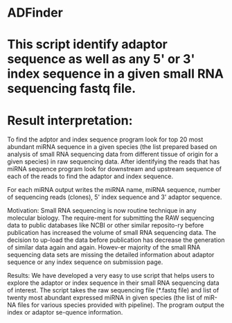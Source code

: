 # ADFinder

# This script identify adaptor sequence as well as any 5' or 3' index sequence in a given small RNA sequencing fastq file.

# Result interpretation:

To find the adptor and index sequence program look for top 20 most abundant miRNA sequence in a given species (the list prepared based on analysis of small RNA sequencing data from different tissue of origin for a given species) in raw sequencing data. After identifying the reads that has miRNA sequence program look for downstream and upstream sequence of each of the reads to find the adaptor and index sequence.

For each miRNA output writes the miRNA name, miRNA sequence, number of sequencing reads (clones), 5' index sequence and 3' adaptor sequence. 


Motivation: Small RNA sequencing is now routine technique in any molecular biology. The require-ment for submitting the RAW sequencing data to public databases like NCBI or other similar reposito-ry before publication has increased the volume of small RNA sequencing data. The decision to up-load the data before publication has decrease the generation of similar data again and again. Howev-er majority of the small RNA sequencing data sets are missing the detailed information about adaptor sequence or any index sequence on submission page. 

Results: We have developed a very easy to use script that helps users to explore the adaptor or index sequence in their small RNA sequencing data of interest. The script takes the raw sequencing file (*.fastq file) and list of twenty most abundant expressed miRNA in given species (the list of miR-NA files for various species provided with pipeline). The program output the index or adaptor se-quence information.

